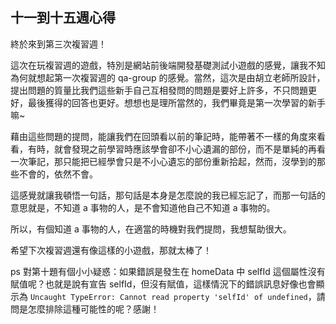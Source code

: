 ## 十一到十五週心得

終於來到第三次複習週！

這次在玩複習週的遊戲，特別是網站前後端開發基礎測試小遊戲的感覺，讓我不知為何就想起第一次複習週的 qa-group 的感覺。當然，這次是由胡立老師所設計，提出問題的質量比我們這些新手自己互相發問的問題是要好上許多，不只問題更好，最後獲得的回答也更好。想想也是理所當然的，我們畢竟是第一次學習的新手嘛~

藉由這些問題的提問，能讓我們在回頭看以前的筆記時，能帶著不一樣的角度來看看，有時，就會發現之前學習時應該學會卻不小心遺漏的部份，而不是單純的再看一次筆記，那只能把已經學會只是不小心遺忘的部份重新拾起，然而，沒學到的那些不會的，依然不會。

這感覺就讓我頓悟一句話，那句話是本身是怎麼說的我已經忘記了，而那一句話的意思就是，不知道 a 事物的人，是不會知道他自己不知道 a 事物的。

所以，有個知道 a 事物的人，在適當的時機對我們提問，我想幫助很大。

希望下次複習週還有像這樣的小遊戲，那就太棒了！


ps 對第十題有個小小疑惑：如果錯誤是發生在 homeData 中 selfId 這個屬性沒有賦值呢？也就是說有宣告 selfId，但沒有賦值，這樣情況下的錯誤訊息好像也會顯示為 `Uncaught TypeError: Cannot read property 'selfId' of undefined`，請問是怎麼排除這種可能性的呢？感謝！
